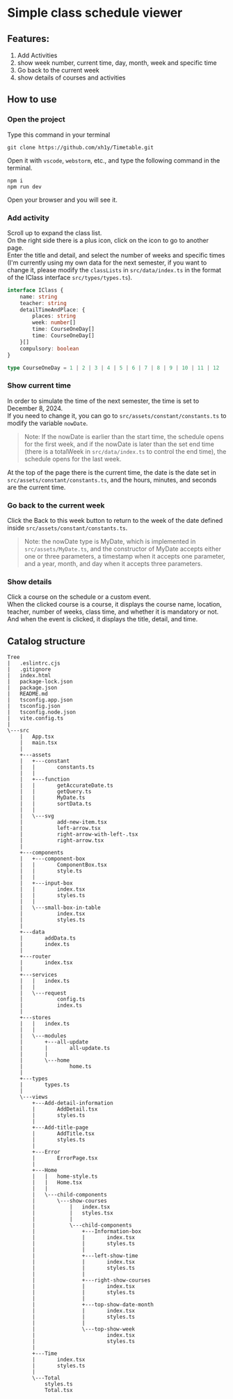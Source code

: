 # Simple class schedule viewer
## Features:
1. Add Activities
2. show week number, current time, day, month, week and specific time
3. Go back to the current week
4. show details of courses and activities
## How to use
### Open the project
Type this command in your terminal
```shell
git clone https://github.com/xh1y/Timetable.git
```
Open it with ``vscode``, ``webstorm``, etc., and type the following command in the terminal.
```shell
npm i
npm run dev
```
Open your browser and you will see it.
### Add activity
Scroll up to expand the class list.  
On the right side there is a plus icon, click on the icon to go to another page.  
Enter the title and detail, and select the number of weeks and specific times  
(I'm currently using my own data for the next semester, if you want to change it, please modify the ``classLists`` in ``src/data/index.ts`` in the format of the IClass interface ``src/types/types.ts``).
```ts
interface IClass {
    name: string
    teacher: string
    detailTimeAndPlace: {
        places: string
        week: number[]
        time: CourseOneDay[]
        time: CourseOneDay[]
    }[]
    compulsory: boolean
}

type CourseOneDay = 1 | 2 | 3 | 4 | 5 | 6 | 7 | 8 | 9 | 10 | 11 | 12
```

### Show current time
In order to simulate the time of the next semester, the time is set to December 8, 2024.  
If you need to change it, you can go to ``src/assets/constant/constants.ts`` to modify the variable ``nowDate``.  
> Note: If the nowDate is earlier than the start time, the schedule opens for the first week, and if the nowDate is later than the set end time (there is a totalWeek in ``src/data/index.ts`` to control the end time), the schedule opens for the last week.

At the top of the page there is the current time, the date is the date set in ``src/assets/constant/constants.ts``, and the hours, minutes, and seconds are the current time.
### Go back to the current week
Click the Back to this week button to return to the week of the date defined inside ``src/assets/constant/constants.ts``.
> Note: the nowDate type is MyDate, which is implemented in ``src/assets/MyDate.ts``, and the constructor of MyDate accepts either one or three parameters, a timestamp when it accepts one parameter, and a year, month, and day when it accepts three parameters.
### Show details
Click a course on the schedule or a custom event.  
When the clicked course is a course, it displays the course name, location, teacher, number of weeks, class time, and whether it is mandatory or not.  
And when the event is clicked, it displays the title, detail, and time.
## Catalog structure
```text
Tree
|   .eslintrc.cjs  
|   .gitignore  
|   index.html  
|   package-lock.json  
|   package.json  
|   README.md  
|   tsconfig.app.json  
|   tsconfig.json  
|   tsconfig.node.json  
|   vite.config.ts  
|       
\---src
    |   App.tsx
    |   main.tsx
    |   
    +---assets
    |   +---constant
    |   |       constants.ts
    |   |       
    |   +---function
    |   |       getAccurateDate.ts
    |   |       getQuery.ts
    |   |       MyDate.ts
    |   |       sortData.ts
    |   |       
    |   \---svg
    |           add-new-item.tsx
    |           left-arrow.tsx
    |           right-arrow-with-left-.tsx
    |           right-arrow.tsx
    |           
    +---components
    |   +---component-box
    |   |       ComponentBox.tsx
    |   |       style.ts
    |   |       
    |   +---input-box
    |   |       index.tsx
    |   |       styles.ts
    |   |       
    |   \---small-box-in-table
    |           index.tsx
    |           styles.ts
    |           
    +---data
    |       addData.ts
    |       index.ts
    |       
    +---router
    |       index.tsx
    |       
    +---services
    |   |   index.ts
    |   |   
    |   \---request
    |           config.ts
    |           index.ts
    |           
    +---stores
    |   |   index.ts
    |   |   
    |   \---modules
    |       +---all-update
    |       |       all-update.ts
    |       |       
    |       \---home
    |               home.ts
    |               
    +---types
    |       types.ts
    |       
    \---views
        +---Add-detail-information
        |       AddDetail.tsx
        |       styles.ts
        |       
        +---Add-title-page
        |       AddTitle.tsx
        |       styles.ts
        |       
        +---Error
        |       ErrorPage.tsx
        |       
        +---Home
        |   |   home-style.ts
        |   |   Home.tsx
        |   |   
        |   \---child-components
        |       \---show-courses
        |           |   index.tsx
        |           |   styles.tsx
        |           |   
        |           \---child-components
        |               +---Information-box
        |               |       index.tsx
        |               |       styles.ts
        |               |       
        |               +---left-show-time
        |               |       index.tsx
        |               |       styles.ts
        |               |       
        |               +---right-show-courses
        |               |       index.tsx
        |               |       styles.ts
        |               |       
        |               +---top-show-date-month
        |               |       index.tsx
        |               |       styles.ts
        |               |       
        |               \---top-show-week
        |                       index.tsx
        |                       styles.ts
        |                       
        +---Time
        |       index.tsx
        |       styles.ts
        |       
        \---Total
            styles.ts
            Total.tsx
```   